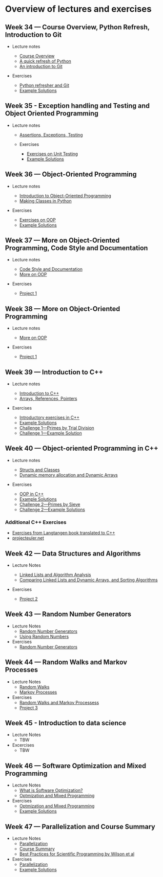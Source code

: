 # Overview of lectures and exercises

## Week 34 — Course Overview, Python Refresh, Introduction to Git

* Lecture notes
    * [Course Overview](info.md)
    * [A quick refresh of Python](../lectures/python/python_intro.ipynb)
    * [An introduction to Git](../lectures/git/version_control_with_git.ipynb)
    
* Exercises
    * [Python refresher and Git](../exercises/week1/E1_python_refresh_and_git.ipynb)
    * [Example Solutions](../exercises/week1/E1_solutions.ipynb)
   
## Week 35 - Exception handling and Testing and Object Oriented Programming

* Lecture notes
  * [Assertions, Exceptions, Testing](../lectures/testing_codestyle/writing_functioning_code.ipynb)
  
  * Exercises
    * [Exercises on Unit Testing](../exercises/week3/E3_testing_and_docstrings.ipynb)
    * [Example Solutions](../exercises/week3/E3_solutions.ipynb)

## Week 36 — Object-Oriented Programming

* Lecture notes
    * [Introduction to Object-Oriented Programming](../lectures/python/intro_to_oop.ipynb)
    * [Making Classes in Python](../lectures/python/classes_methods_decorators.ipynb)

* Exercises
    * [Exercises on OOP](../exercises/week2/E2_exercises_on_oop.ipynb)
    * [Example Solutions](../exercises/week2/E2_solutions.ipynb)


## Week 37 — More on Object-Oriented Programming, Code Style and Documentation
* Lecture notes
    * [Code Style and Documentation](../lectures/testing_codestyle/codestyle_and_docstrings.ipynb)
    * [More on OOP](../lectures/python/more_oop.ipynb)

* Exercises
    * [Project 1](../projects/project1/double_pendulum.ipynb)

## Week 38 — More on Object-Oriented Programming
* Lecture notes
    * [More on OOP](../lectures/python/more_oop.ipynb)

* Exercises
    * [Project 1](../projects/project1/double_pendulum.ipynb)

## Week 39 — Introduction to C++
* Lecture notes
    * [Introduction to C++](../lectures/cpp/intro_to_cpp.ipynb)
    * [Arrays, References, Pointers](../lectures/cpp/arrays_and_pointers.ipynb)
    
* Exercises
    * [Introductory exercises in C++](../exercises/week6/E6_intro_to_cpp.ipynb)
    * [Example Solutions](../exercises/week6/E6_solutions.md)
    * [Challenge 1—Primes by Trial Division](../exercises/week6/C1_primes_by_trial_division.ipynb)
    * [Challenge 1—Example Solution](../exercises/week6/solutions/week6-challenge.md)
    
## Week 40 — Object-oriented Programming in C++
* Lecture notes
    * [Structs and Classes](../lectures/cpp/oop_in_cpp.ipynb)
    * [Dynamic memory allocation and Dynamic Arrays](../lectures/cpp/dynamic_allocation_and_arrays.ipynb)
    
* Exercises
    * [OOP in C++](../exercises/week7/E7_oop_in_cpp.ipynb)
    * [Example Solutions](../exercises/week7/solutions)
    * [Challenge 2—Primes by Sieve](../exercises/week7/C2_primes_by_sieve.ipynb)
    * [Challenge 2—Example Solutions](../exercises/week7/solutions/week7-challenge)
    
### Additional C++ Exercises

* [Exercises from Langtangen book translated to C++](../exercises/cpp/cpp_exercises.pdf)
* [projecteuler.net](https://projecteuler.net/archives)

## Week 42 — Data Structures and Algorithms

* Lecture Notes
    * [Linked Lists and Algorithm Analysis](../lectures/cpp/linked_lists_and_algorithm_analysis.ipynb)
    * [Comparing Linked Lists and Dynamic Arrays, and Sorting Algorithms](../lectures/cpp/linkedlists_vs_dynamicarrays_and_sorting.ipynb)
    
* Exercises
    * [Project 2](../projects/project2/project2.ipynb)
    

## Week 43 — Random Number Generators

* Lecture Notes
    * [Random Number Generators](../lectures/stochastic_processes/random_number_generators.ipynb)
    * [Using Random Numbers](../lectures/stochastic_processes/using_random_numbers.ipynb)
* Exercises
    * [Random Number Generators](../exercises/week10/E8_random_number_generators.ipynb)
    
## Week 44 — Random Walks and Markov Processes

* Lecture Notes
    * [Random Walks](../lectures/stochastic_processes/random_walks_and_markov_processes.ipynb)
    * [Markov Processes](../lectures/stochastic_processes/markov_chains.ipynb)
* Exercises
    * [Random Walks and Markov Processess](../exercises/week11/E9_random_walks_and_markov_process.ipynb)
    * [Project 3](../projects/project3/project3.ipynb)

## Week 45 - Introduction to data science

* Lecture Notes
    * TBW
* Excercises
    * TBW

## Week 46 — Software Optimization and Mixed Programming

* Lecture Notes
    * [What is Software Optimization?](../lectures/optimization/software_optimization.ipynb)
    * [Optmization and Mixed Programming](../lectures/optimization/optimization_and_mixed_programming.ipynb)
* Exercises
    * [Optmization and Mixed Programming](../exercises/week12/E10_optimization_and_mixed_programming.ipynb)
    * [Example Solutions](../exercises/week12/E10_solutions.ipynb)
    
## Week 47 — Parallelization and Course Summary
* Lecture Notes
    * [Parallelization](../lectures/optimization/parallel_programming.ipynb) 
    * [Course Summary](../lectures/summary/course_summary.ipynb)
    * [Best Practices for Scientific Programming by Wilson et al](../lectures/week13/best_practices_for_scientific_computing.pdf)
* Exercises
    * [Parallelization](../exercises/week13/E11_parallel_programming.ipynb)
    * [Example Solutions](../exercises/week13/E11_solutions.ipynb)